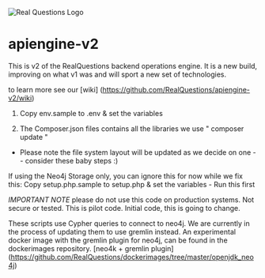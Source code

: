 ![Real Questions Logo](https://realquestions.net.au/profiles/realquestionsau/themes/realquestions/images/blacklogo.png)

# apiengine-v2
This is v2 of the RealQuestions backend operations engine. It is a new build, improving on what v1 was and will sport a new set of technologies.

to learn more see our [wiki] (https://github.com/RealQuestions/apiengine-v2/wiki)

1. Copy env.sample to .env & set the variables

2. The Composer.json files contains all the libraries we use 
" composer update "

* Please note the file system layout will be updated as we decide on one -- consider these baby steps :)

If using the Neo4j Storage only, you can ignore this for now while we fix this:
Copy setup.php.sample to setup.php & set the variables - Run this first 



*IMPORTANT NOTE* please do not use this code on production systems. Not secure or tested. This is pilot code.
Initial code, this is going to change.

These scripts use Cypher queries to connect to neo4j. We are currently in the process of updating them to use gremlin instead. An experimental docker image with the gremlin plugin for neo4j, can be found in the dockerimages repository. [neo4k + gremlin plugin] (https://github.com/RealQuestions/dockerimages/tree/master/openjdk_neo4j)

